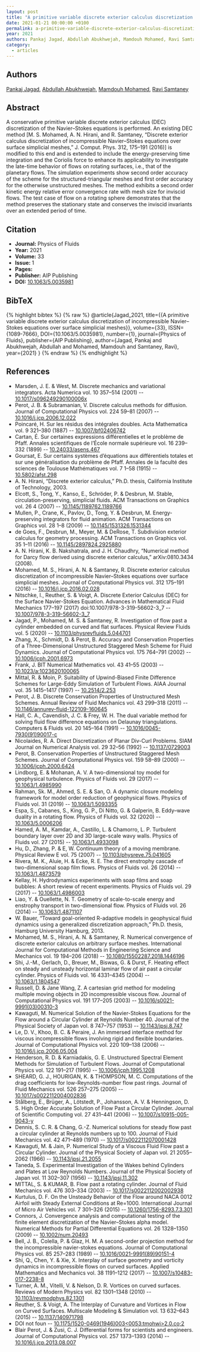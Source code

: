 ```yaml
---
layout: post
title: "A primitive variable discrete exterior calculus discretization of incompressible Navier–Stokes equations over surface simplicial meshes"
date: 2021-01-21 00:00:00 +0100
permalink: a-primitive-variable-discrete-exterior-calculus-discretization-of-incompressible-navier-stokes-equations-over-surface-simplicial-meshes
year: 2021
authors: Pankaj Jagad, Abdullah Abukhwejah, Mamdouh Mohamed, Ravi Samtaney
category:
  - articles
---
```

 
## Authors
[Pankaj Jagad](authors/pankaj_jagad), [Abdullah Abukhwejah](authors/abdullah_abukhwejah), [Mamdouh Mohamed](authors/mamdouh_mohamed), [Ravi Samtaney](authors/ravi_samtaney)
 
## Abstract
A conservative primitive variable discrete exterior calculus (DEC) discretization of the Navier–Stokes equations is performed. An existing DEC method [M. S. Mohamed, A. N. Hirani, and R. Samtaney, “Discrete exterior calculus discretization of incompressible Navier–Stokes equations over surface simplicial meshes,” J. Comput. Phys. 312, 175–191 (2016)] is modified to this end and is extended to include the energy-preserving time integration and the Coriolis force to enhance its applicability to investigate the late-time behavior of flows on rotating surfaces, i.e., that of the planetary flows. The simulation experiments show second order accuracy of the scheme for the structured-triangular meshes and first order accuracy for the otherwise unstructured meshes. The method exhibits a second order kinetic energy relative error convergence rate with mesh size for inviscid flows. The test case of flow on a rotating sphere demonstrates that the method preserves the stationary state and conserves the inviscid invariants over an extended period of time.
 
## Citation
- **Journal:** Physics of Fluids
- **Year:** 2021
- **Volume:** 33
- **Issue:** 1
- **Pages:** 
- **Publisher:** AIP Publishing
- **DOI:** [10.1063/5.0035981](https://doi.org/10.1063/5.0035981)
 
## BibTeX
{% highlight bibtex %}
{% raw %}
@article{Jagad_2021,
  title={{A primitive variable discrete exterior calculus discretization of incompressible Navier–Stokes equations over surface simplicial meshes}},
  volume={33},
  ISSN={1089-7666},
  DOI={10.1063/5.0035981},
  number={1},
  journal={Physics of Fluids},
  publisher={AIP Publishing},
  author={Jagad, Pankaj and Abukhwejah, Abdullah and Mohamed, Mamdouh and Samtaney, Ravi},
  year={2021}
}
{% endraw %}
{% endhighlight %}
 
## References
- Marsden, J. E. & West, M. Discrete mechanics and variational integrators. Acta Numerica vol. 10 357–514 (2001) -- [10.1017/s096249290100006x](https://doi.org/10.1017/s096249290100006x)
- Perot, J. B. & Subramanian, V. Discrete calculus methods for diffusion. Journal of Computational Physics vol. 224 59–81 (2007) -- [10.1016/j.jcp.2006.12.022](https://doi.org/10.1016/j.jcp.2006.12.022)
- Poincaré, H. Sur les résidus des intégrales doubles. Acta Mathematica vol. 9 321–380 (1887) -- [10.1007/bf02406742](https://doi.org/10.1007/bf02406742)
- Cartan, É. Sur certaines expressions différentielles et le problème de Pfaff. Annales scientifiques de l’École normale supérieure vol. 16 239–332 (1899) -- [10.24033/asens.467](https://doi.org/10.24033/asens.467)
- Goursat, E. Sur certains systèmes d’équations aux différentiels totales et sur une généralisation du problème de Pfaff. Annales de la faculté des sciences de Toulouse Mathématiques vol. 7 1–58 (1915) -- [10.5802/afst.298](https://doi.org/10.5802/afst.298)
- A. N. Hirani, “Discrete exterior calculus,” Ph.D. thesis, California Institute of Technology, 2003.
- Elcott, S., Tong, Y., Kanso, E., Schröder, P. & Desbrun, M. Stable, circulation-preserving, simplicial fluids. ACM Transactions on Graphics vol. 26 4 (2007) -- [10.1145/1189762.1189766](https://doi.org/10.1145/1189762.1189766)
- Mullen, P., Crane, K., Pavlov, D., Tong, Y. & Desbrun, M. Energy-preserving integrators for fluid animation. ACM Transactions on Graphics vol. 28 1–8 (2009) -- [10.1145/1531326.1531344](https://doi.org/10.1145/1531326.1531344)
- de Goes, F., Desbrun, M., Meyer, M. & DeRose, T. Subdivision exterior calculus for geometry processing. ACM Transactions on Graphics vol. 35 1–11 (2016) -- [10.1145/2897824.2925880](https://doi.org/10.1145/2897824.2925880)
- A. N. Hirani, K. B. Nakshatrala, and J. H. Chaudhry, “Numerical method for Darcy flow derived using discrete exterior calculus,” arXiv:0810.3434 (2008).
- Mohamed, M. S., Hirani, A. N. & Samtaney, R. Discrete exterior calculus discretization of incompressible Navier–Stokes equations over surface simplicial meshes. Journal of Computational Physics vol. 312 175–191 (2016) -- [10.1016/j.jcp.2016.02.028](https://doi.org/10.1016/j.jcp.2016.02.028)
- Nitschke, I., Reuther, S. & Voigt, A. Discrete Exterior Calculus (DEC) for the Surface Navier-Stokes Equation. Advances in Mathematical Fluid Mechanics 177–197 (2017) doi:10.1007/978-3-319-56602-3_7 -- [10.1007/978-3-319-56602-3_7](https://doi.org/10.1007/978-3-319-56602-3_7)
- Jagad, P., Mohamed, M. S. & Samtaney, R. Investigation of flow past a cylinder embedded on curved and flat surfaces. Physical Review Fluids vol. 5 (2020) -- [10.1103/physrevfluids.5.044701](https://doi.org/10.1103/physrevfluids.5.044701)
- Zhang, X., Schmidt, D. & Perot, B. Accuracy and Conservation Properties of a Three-Dimensional Unstructured Staggered Mesh Scheme for Fluid Dynamics. Journal of Computational Physics vol. 175 764–791 (2002) -- [10.1006/jcph.2001.6973](https://doi.org/10.1006/jcph.2001.6973)
- Frank, J. BIT Numerical Mathematics vol. 43 41–55 (2003) -- [10.1023/a:1023620100065](https://doi.org/10.1023/a:1023620100065)
- Mittal, R. & Moin, P. Suitability of Upwind-Biased Finite Difference Schemes for Large-Eddy Simulation of Turbulent Flows. AIAA Journal vol. 35 1415–1417 (1997) -- [10.2514/2.253](https://doi.org/10.2514/2.253)
- Perot, J. B. Discrete Conservation Properties of Unstructured Mesh Schemes. Annual Review of Fluid Mechanics vol. 43 299–318 (2011) -- [10.1146/annurev-fluid-122109-160645](https://doi.org/10.1146/annurev-fluid-122109-160645)
- Hall, C. A., Cavendish, J. C. & Frey, W. H. The dual variable method for solving fluid flow difference equations on Delaunay triangulations. Computers &amp; Fluids vol. 20 145–164 (1991) -- [10.1016/0045-7930(91)90017-c](https://doi.org/10.1016/0045-7930(91)90017-c)
- Nicolaides, R. A. Direct Discretization of Planar Div-Curl Problems. SIAM Journal on Numerical Analysis vol. 29 32–56 (1992) -- [10.1137/0729003](https://doi.org/10.1137/0729003)
- Perot, B. Conservation Properties of Unstructured Staggered Mesh Schemes. Journal of Computational Physics vol. 159 58–89 (2000) -- [10.1006/jcph.2000.6424](https://doi.org/10.1006/jcph.2000.6424)
- Lindborg, E. & Mohanan, A. V. A two-dimensional toy model for geophysical turbulence. Physics of Fluids vol. 29 (2017) -- [10.1063/1.4985990](https://doi.org/10.1063/1.4985990)
- Rahman, Sk. M., Ahmed, S. E. & San, O. A dynamic closure modeling framework for model order reduction of geophysical flows. Physics of Fluids vol. 31 (2019) -- [10.1063/1.5093355](https://doi.org/10.1063/1.5093355)
- Espa, S., Cabanes, S., King, G. P., Di Nitto, G. & Galperin, B. Eddy–wave duality in a rotating flow. Physics of Fluids vol. 32 (2020) -- [10.1063/5.0006206](https://doi.org/10.1063/5.0006206)
- Hamed, A. M., Kamdar, A., Castillo, L. & Chamorro, L. P. Turbulent boundary layer over 2D and 3D large-scale wavy walls. Physics of Fluids vol. 27 (2015) -- [10.1063/1.4933098](https://doi.org/10.1063/1.4933098)
- Hu, D., Zhang, P. & E, W. Continuum theory of a moving membrane. Physical Review E vol. 75 (2007) -- [10.1103/physreve.75.041605](https://doi.org/10.1103/physreve.75.041605)
- Rivera, M. K., Aluie, H. & Ecke, R. E. The direct enstrophy cascade of two-dimensional soap film flows. Physics of Fluids vol. 26 (2014) -- [10.1063/1.4873579](https://doi.org/10.1063/1.4873579)
- Kellay, H. Hydrodynamics experiments with soap films and soap bubbles: A short review of recent experiments. Physics of Fluids vol. 29 (2017) -- [10.1063/1.4986003](https://doi.org/10.1063/1.4986003)
- Liao, Y. & Ouellette, N. T. Geometry of scale-to-scale energy and enstrophy transport in two-dimensional flow. Physics of Fluids vol. 26 (2014) -- [10.1063/1.4871107](https://doi.org/10.1063/1.4871107)
- W. Bauer, “Toward goal-oriented R-adaptive models in geophysical fluid dynamics using a generalized discretization approach,” Ph.D. thesis, Hamburg University Hamburg, 2013.
- Mohamed, M. S., Hirani, A. N. & Samtaney, R. Numerical convergence of discrete exterior calculus on arbitrary surface meshes. International Journal for Computational Methods in Engineering Science and Mechanics vol. 19 194–206 (2018) -- [10.1080/15502287.2018.1446196](https://doi.org/10.1080/15502287.2018.1446196)
- Shi, J.-M., Gerlach, D., Breuer, M., Biswas, G. & Durst, F. Heating effect on steady and unsteady horizontal laminar flow of air past a circular cylinder. Physics of Fluids vol. 16 4331–4345 (2004) -- [10.1063/1.1804547](https://doi.org/10.1063/1.1804547)
- Russell, D. & Jane Wang, Z. A cartesian grid method for modeling multiple moving objects in 2D incompressible viscous flow. Journal of Computational Physics vol. 191 177–205 (2003) -- [10.1016/s0021-9991(03)00310-3](https://doi.org/10.1016/s0021-9991(03)00310-3)
- Kawaguti, M. Numerical Solution of the Navier-Stokes Equations for the Flow around a Circular Cylinder at Reynolds Number 40. Journal of the Physical Society of Japan vol. 8 747–757 (1953) -- [10.1143/jpsj.8.747](https://doi.org/10.1143/jpsj.8.747)
- Le, D. V., Khoo, B. C. & Peraire, J. An immersed interface method for viscous incompressible flows involving rigid and flexible boundaries. Journal of Computational Physics vol. 220 109–138 (2006) -- [10.1016/j.jcp.2006.05.004](https://doi.org/10.1016/j.jcp.2006.05.004)
- Henderson, R. D. & Karniadakis, G. E. Unstructured Spectral Element Methods for Simulation of Turbulent Flows. Journal of Computational Physics vol. 122 191–217 (1995) -- [10.1006/jcph.1995.1208](https://doi.org/10.1006/jcph.1995.1208)
- SHEARD, G. J., HOURIGAN, K. & THOMPSON, M. C. Computations of the drag coefficients for low-Reynolds-number flow past rings. Journal of Fluid Mechanics vol. 526 257–275 (2005) -- [10.1017/s0022112004002836](https://doi.org/10.1017/s0022112004002836)
- Stålberg, E., Brüger, A., Lötstedt, P., Johansson, A. V. & Henningson, D. S. High Order Accurate Solution of Flow Past a Circular Cylinder. Journal of Scientific Computing vol. 27 431–441 (2006) -- [10.1007/s10915-005-9043-y](https://doi.org/10.1007/s10915-005-9043-y)
- Dennis, S. C. R. & Chang, G.-Z. Numerical solutions for steady flow past a circular cylinder at Reynolds numbers up to 100. Journal of Fluid Mechanics vol. 42 471–489 (1970) -- [10.1017/s0022112070001428](https://doi.org/10.1017/s0022112070001428)
- Kawaguti, M. & Jain, P. Numerical Study of a Viscous Fluid Flow past a Circular Cylinder. Journal of the Physical Society of Japan vol. 21 2055–2062 (1966) -- [10.1143/jpsj.21.2055](https://doi.org/10.1143/jpsj.21.2055)
- Taneda, S. Experimental Investigation of the Wakes behind Cylinders and Plates at Low Reynolds Numbers. Journal of the Physical Society of Japan vol. 11 302–307 (1956) -- [10.1143/jpsj.11.302](https://doi.org/10.1143/jpsj.11.302)
- MITTAL, S. & KUMAR, B. Flow past a rotating cylinder. Journal of Fluid Mechanics vol. 476 303–334 (2003) -- [10.1017/s0022112002002938](https://doi.org/10.1017/s0022112002002938)
- Kurtulus, D. F. On the Unsteady Behavior of the Flow around NACA 0012 Airfoil with Steady External Conditions at Re=1000. International Journal of Micro Air Vehicles vol. 7 301–326 (2015) -- [10.1260/1756-8293.7.3.301](https://doi.org/10.1260/1756-8293.7.3.301)
- Connors, J. Convergence analysis and computational testing of the finite element discretization of the Navier–Stokes alpha model. Numerical Methods for Partial Differential Equations vol. 26 1328–1350 (2009) -- [10.1002/num.20493](https://doi.org/10.1002/num.20493)
- Bell, J. B., Colella, P. & Glaz, H. M. A second-order projection method for the incompressible navier-stokes equations. Journal of Computational Physics vol. 85 257–283 (1989) -- [10.1016/0021-9991(89)90151-4](https://doi.org/10.1016/0021-9991(89)90151-4)
- Shi, Q., Chen, Y. & Xie, X. Interplay of surface geometry and vorticity dynamics in incompressible flows on curved surfaces. Applied Mathematics and Mechanics vol. 38 1191–1212 (2017) -- [10.1007/s10483-017-2238-8](https://doi.org/10.1007/s10483-017-2238-8)
- Turner, A. M., Vitelli, V. & Nelson, D. R. Vortices on curved surfaces. Reviews of Modern Physics vol. 82 1301–1348 (2010) -- [10.1103/revmodphys.82.1301](https://doi.org/10.1103/revmodphys.82.1301)
- Reuther, S. & Voigt, A. The Interplay of Curvature and Vortices in Flow on Curved Surfaces. Multiscale Modeling &amp; Simulation vol. 13 632–643 (2015) -- [10.1137/140971798](https://doi.org/10.1137/140971798)
- DOI not foun -- [10.1175/1520-0469(1946)003&lt;0053:tmohwi&gt;2.0.co;2](https://doi.org/10.1175/1520-0469(1946)003&lt;0053:tmohwi&gt;2.0.co;2)
- Blair Perot, J. & Zusi, C. J. Differential forms for scientists and engineers. Journal of Computational Physics vol. 257 1373–1393 (2014) -- [10.1016/j.jcp.2013.08.007](https://doi.org/10.1016/j.jcp.2013.08.007)

